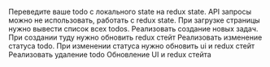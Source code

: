 Переведите ваше todo с локального state на redux state. API запросы можно не использовать, работать с redux state.
При загрузке страницы нужно вывести список всех todos.
Реализовать создание новых задач.
При создании туду нужно обновить redux стейт
Реализовать изменение статуса todo.
При изменении статуса нужно обновить ui и redux стейт
Реализовать удаление todo
Обновление UI и redux стейта
